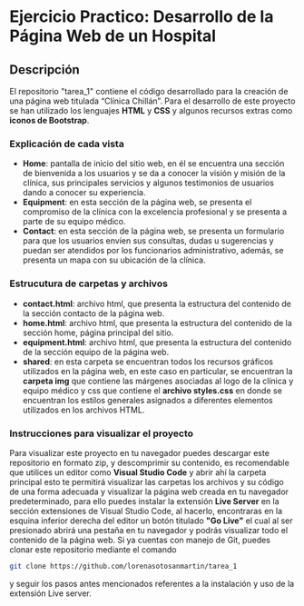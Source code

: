 # Ejercicio Practico: Desarrollo de la Página Web de un Hospital
## Descripción
El repositorio "tarea_1" contiene el código desarrollado para la creación de una página web titulada “Clínica Chillán”. Para el desarrollo de este proyecto se han utilizado los lenguajes **HTML** y **CSS** y algunos recursos extras como **iconos de Bootstrap**.
### Explicación de cada vista
- **Home**: pantalla de inicio del sitio web, en él se encuentra una sección de bienvenida a los usuarios y se da a conocer la visión y misión de la clínica, sus principales servicios y algunos testimonios de usuarios dando a conocer su experiencia.
- **Equipment**: en esta sección de la página web, se presenta el compromiso de la clínica con la excelencia profesional y se presenta a parte de su equipo médico.
- **Contact**: en esta sección de la página web, se presenta un formulario para que los usuarios envíen sus consultas, dudas u sugerencias y puedan ser atendidos por los funcionarios administrativo, además, se presenta un mapa con su ubicación de la clínica.
### Estrucutura de carpetas y archivos
- **contact.html**: archivo html, que presenta la estructura del contenido de la sección contacto de la página web.
- **home.html**: archivo html, que presenta la estructura del contenido de la sección home, página principal del sitio.
- **equipment.html**: archivo html, que presenta la estructura del contenido de la sección equipo de la página web.
- **shared**: en esta carpeta se encuentran todos los recursos gráficos utilizados en la página web, en este caso en particular, se encuentran la **carpeta img** que contiene las márgenes asociadas al logo de la clínica y equipo médico y css que contiene el **archivo styles.css** en donde se encuentran los estilos generales asignados a diferentes elementos utilizados en los archivos HTML.
### Instrucciones para visualizar el proyecto
Para visualizar este proyecto en tu navegador puedes descargar este repositorio en formato zip, y descomprimir su contenido, es recomendable que utilices un editor como **Visual Studio Code** y abrir ahí la carpeta principal esto te permitirá visualizar las carpetas los archivos y su código de una forma adecuada y visualizar la página web creada en tu navegador predeterminado, para ello puedes instalar la extensión **Live Server** en la sección extensiones de Visual Studio Code, al hacerlo, encontraras en la esquina inferior derecha del editor un botón titulado **"Go Live"** el cual al ser presionado abrirá una pestaña en tu navegador y podrás visualizar todo el contenido de la página web. Si ya cuentas con manejo de Git, puedes clonar este repositorio mediante el comando
```bash
git clone https://github.com/lorenasotosanmartin/tarea_1
```
y seguir los pasos antes mencionados referentes a la instalación y uso de la extensión Live server.

